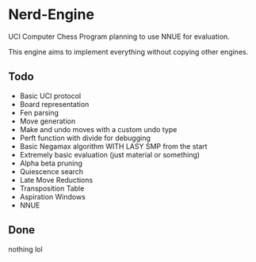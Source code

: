 # Nerd-Engine
UCI Computer Chess Program planning to use NNUE for evaluation.

This engine aims to implement everything without copying other engines.

## Todo
- Basic UCI protocol
- Board representation
- Fen parsing
- Move generation
- Make and undo moves with a custom undo type
- Perft function with divide for debugging
- Basic Negamax algorithm WITH LASY SMP from the start
- Extremely basic evaluation (just material or something)
- Alpha beta pruning
- Quiescence search
- Late Move Reductions
- Transposition Table
- Aspiration Windows
- NNUE

## Done
nothing lol

